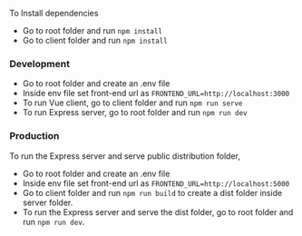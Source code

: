 To Install dependencies 
* Go to root folder and run `npm install`
* Go to client folder and run `npm install`

### Development
* Go to root folder and create an .env file
* Inside env file set front-end url as `FRONTEND_URL=http://localhost:3000`
* To run Vue client, go to client folder and run `npm run serve` 
* To run Express server, go to root folder and run `npm run dev` 

### Production
To run the Express server and serve public distribution folder, 
* Go to root folder and create an .env file
* Inside env file set front-end url as `FRONTEND_URL=http://localhost:5000`
* Go to client folder and run `npm run build` to create a dist folder inside server folder.
* To run the Express server and serve the dist folder, go to root folder and run `npm run dev`.

